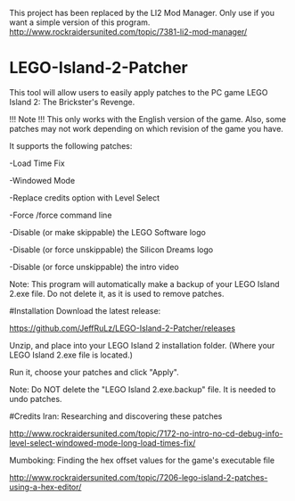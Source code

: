 This project has been replaced by the LI2 Mod Manager. Only use if you want a simple version of this program.
http://www.rockraidersunited.com/topic/7381-li2-mod-manager/

# LEGO-Island-2-Patcher
This tool will allow users to easily apply patches to the PC game LEGO Island 2: The Brickster's Revenge.

!!! Note !!! This only works with the English version of the game. Also, some patches may not work depending on which revision of the game you have.

It supports the following patches:

-Load Time Fix

-Windowed Mode

-Replace credits option with Level Select

-Force /force command line

-Disable (or make skippable) the LEGO Software logo

-Disable (or force unskippable) the Silicon Dreams logo

-Disable (or force unskippable) the intro video

Note: This program will automatically make a backup of your LEGO Island 2.exe file. Do not delete it, as it is used to remove patches.

#Installation
Download the latest release:

https://github.com/JeffRuLz/LEGO-Island-2-Patcher/releases

Unzip, and place into your LEGO Island 2 installation folder. (Where your LEGO Island 2.exe file is located.)

Run it, choose your patches and click "Apply".

Note: Do NOT delete the "LEGO Island 2.exe.backup" file. It is needed to undo patches.

#Credits
Iran: Researching and discovering these patches

http://www.rockraidersunited.com/topic/7172-no-intro-no-cd-debug-info-level-select-windowed-mode-long-load-times-fix/

Mumboking: Finding the hex offset values for the game's executable file

http://www.rockraidersunited.com/topic/7206-lego-island-2-patches-using-a-hex-editor/
